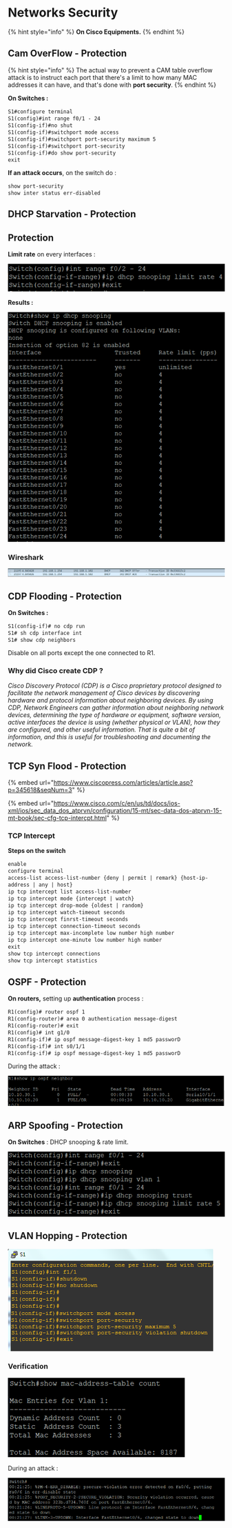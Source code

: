 # Networks Security

{% hint style="info" %}
**On Cisco Equipments.**
{% endhint %}

## Cam OverFlow - Protection

{% hint style="info" %}
The actual way to prevent a CAM table overflow attack is to instruct each port that there's a limit to how many MAC addresses it can have, and that's done with **port security**.
{% endhint %}

**On Switches :**

```
S1#configure terminal
S1(config)#int range f0/1 - 24
S1(config-if)#no shut
S1(config-if)#switchport mode access
S1(config-if)#switchport port-security maximum 5
S1(config-if)#switchport port-security
S1(config-if)#do show port-security
exit
```

**If an attack occurs**, on the switch do :

```
show port-security
show inter status err-disabled
```

## DHCP Starvation - Protection

## Protection

**Limit rate** on every interfaces :

![](<../.gitbook/assets/image (26).png>)

**Results :**

![](<../.gitbook/assets/image (4) (1).png>)

### Wireshark

![DHCP Transactions](<../.gitbook/assets/image (103).png>)

## CDP Flooding - Protection

**On Switches :**

```
S1(config-if)# no cdp run
S1# sh cdp interface int
S1# show cdp neighbors
```

Disable on all ports except the one connected to R1.

### Why did Cisco create CDP ?

_Cisco Discovery Protocol (CDP) is a Cisco proprietary protocol designed to facilitate the network management of Cisco devices by discovering hardware and protocol information about neighboring devices. By using CDP, Network Engineers can gather information about neighboring network devices, determining the type of hardware or equipment, software version, active interfaces the device is using (whether physical or VLAN), how they are configured, and other useful information. That is quite a bit of information, and this is useful for troubleshooting and documenting the network._

## TCP Syn Flood - Protection

{% embed url="https://www.ciscopress.com/articles/article.asp?p=345618&seqNum=3" %}

{% embed url="https://www.cisco.com/c/en/us/td/docs/ios-xml/ios/sec_data_dos_atprvn/configuration/15-mt/sec-data-dos-atprvn-15-mt-book/sec-cfg-tcp-intercpt.html" %}

### TCP Intercept

**Steps on the switch**

```
enable
configure terminal
access-list access-list-number {deny | permit | remark} {host-ip-address | any | host}
ip tcp intercept list access-list-number
ip tcp intercept mode {intercept | watch}
ip tcp intercept drop-mode {oldest | random}
ip tcp intercept watch-timeout seconds
ip tcp intercept finrst-timeout seconds
ip tcp intercept connection-timeout seconds
ip tcp intercept max-incomplete low number high number
ip tcp intercept one-minute low number high number
exit
show tcp intercept connections
show tcp intercept statistics
```

## OSPF - Protection

**On routers,** setting up **authentication** process :

```
R1(config)# router ospf 1
R1(config-router)# area 0 authentication message-digest
R1(config-router)# exit
R1(config)# int g1/0
R1(config-if)# ip ospf message-digest-key 1 md5 passworD
R1(config-if)# int s0/1/1
R1(config-if)# ip ospf message-digest-key 1 md5 passworD
```

During the attack :

![](<../.gitbook/assets/image (124).png>)

## ARP Spoofing - Protection

**On Switches** : DHCP snooping & rate limit.

![](<../.gitbook/assets/image (111).png>)

## VLAN Hopping - Protection

![](<../.gitbook/assets/image (59).png>)

### Verification

![](<../.gitbook/assets/image (94).png>)

During an attack :

![](<../.gitbook/assets/image (141).png>)
